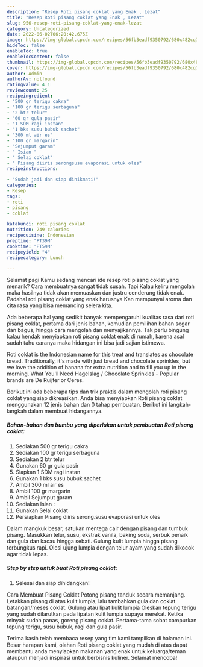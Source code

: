 ```yaml
---
description: "Resep Roti pisang coklat yang Enak , Lezat"
title: "Resep Roti pisang coklat yang Enak , Lezat"
slug: 956-resep-roti-pisang-coklat-yang-enak-lezat
category: Uncategorized
date: 2022-06-02T06:20:42.675Z
image: https://img-global.cpcdn.com/recipes/56fb3eadf9350792/680x482cq70/roti-pisang-coklat-foto-resep-utama.jpg
hideToc: false
enableToc: true
enableTocContent: false
thumbnail: https://img-global.cpcdn.com/recipes/56fb3eadf9350792/680x482cq70/roti-pisang-coklat-foto-resep-utama.jpg
cover: https://img-global.cpcdn.com/recipes/56fb3eadf9350792/680x482cq70/roti-pisang-coklat-foto-resep-utama.jpg
author: Admin
authorAv: notfound
ratingvalue: 4.1
reviewcount: 25
recipeingredient:
- "500 gr terigu cakra"
- "100 gr terigu serbaguna"
- "2 btr telur"
- "60 gr gula pasir"
- "1 SDM ragi instan"
- "1 bks susu bubuk sachet"
- "300 ml air es"
- "100 gr margarin"
- "Sejumput garam"
- " Isian "
- " Selai coklat"
- " Pisang diiris serongsusu evaporasi untuk oles"
recipeinstructions:

- "Sudah jadi dan siap dinikmati!"
categories:
- Resep
tags:
- roti
- pisang
- coklat

katakunci: roti pisang coklat 
nutrition: 249 calories
recipecuisine: Indonesian
preptime: "PT39M"
cooktime: "PT59M"
recipeyield: "4"
recipecategory: Lunch

---
```



Selamat pagi Kamu sedang mencari ide resep roti pisang coklat yang menarik? Cara membuatnya sangat tidak susah. Tapi Kalau keliru mengolah maka hasilnya tidak akan memuaskan dan justru cenderung tidak enak. Padahal roti pisang coklat yang enak harusnya Kan mempunyai aroma dan cita rasa yang bisa memancing selera kita.


Ada beberapa hal yang sedikit banyak mempengaruhi kualitas rasa dari roti pisang coklat, pertama dari jenis bahan, kemudian pemilihan bahan segar dan bagus, hingga cara mengolah dan menyajikannya. Tak perlu bingung kalau hendak menyiapkan roti pisang coklat enak di rumah, karena asal sudah tahu caranya maka hidangan ini bisa jadi sajian istimewa.

Roti coklat is the Indonesian name for this treat and translates as chocolate bread. Traditionally, it&#39;s made with just bread and chocolate sprinkles, but we love the addition of banana for extra nutrition and to fill you up in the morning. What You&#39;ll Need Hagelslag / Chocolate Sprinkles - Popular brands are De Ruijter or Ceres.


Berikut ini ada beberapa tips dan trik praktis dalam mengolah roti pisang coklat yang siap dikreasikan. Anda bisa menyiapkan Roti pisang coklat menggunakan 12 jenis bahan dan 0 tahap pembuatan. Berikut ini langkah-langkah dalam membuat hidangannya.

<!--inarticleads1-->

##### Bahan-bahan dan bumbu yang diperlukan untuk pembuatan Roti pisang coklat:

1. Sediakan 500 gr terigu cakra
1. Sediakan 100 gr terigu serbaguna
1. Sediakan 2 btr telur
1. Gunakan 60 gr gula pasir
1. Siapkan 1 SDM ragi instan
1. Gunakan 1 bks susu bubuk sachet
1. Ambil 300 ml air es
1. Ambil 100 gr margarin
1. Ambil Sejumput garam
1. Sediakan  Isian :
1. Gunakan  Selai coklat
1. Persiapkan  Pisang diiris serong.susu evaporasi untuk oles


Dalam mangkuk besar, satukan mentega cair dengan pisang dan tumbuk pisang. Masukkan telur, susu, ekstrak vanila, baking soda, serbuk penaik dan gula dan kacau hingga sebati. Gulung kulit lumpia hingga pisang terbungkus rapi. Olesi ujung lumpia dengan telur ayam yang sudah dikocok agar tidak lepas. 

<!--inarticleads2-->

##### Step by step untuk buat Roti pisang coklat:


1. Selesai dan siap dihidangkan!

Cara Membuat Pisang Coklat Potong pisang tanduk secara memanjang. Letakkan pisang di atas kulit lumpia, lalu tambahkan gula dan coklat batangan/meses coklat. Gulung atau lipat kulit lumpia Oleskan tepung terigu yang sudah dilarutkan pada lipatan kulit lumpia supaya merekat. Ketika minyak sudah panas, goreng pisang coklat. Pertama-tama sobat campurkan tepung terigu, susu bubuk, ragi dan gula pasir. 

Terima kasih telah membaca resep yang tim kami tampilkan di halaman ini. Besar harapan kami, olahan Roti pisang coklat yang mudah di atas dapat membantu anda menyiapkan makanan yang enak untuk keluarga/teman ataupun menjadi inspirasi untuk berbisnis kuliner. Selamat mencoba!
